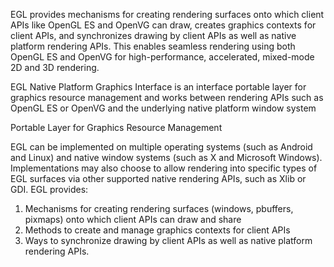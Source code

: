 

EGL provides mechanisms for creating rendering surfaces onto which client APIs like OpenGL ES and OpenVG can draw,
creates graphics contexts for client APIs, and synchronizes drawing by client APIs as well as native platform
rendering APIs. This enables seamless rendering using both OpenGL ES and OpenVG for high-performance, accelerated,
mixed-mode 2D and 3D rendering.


EGL Native Platform Graphics Interface is an interface portable layer for graphics resource management
and works between rendering APIs such as OpenGL ES or OpenVG and the underlying native platform window system


Portable Layer for Graphics Resource Management


EGL can be implemented on multiple operating systems (such as Android and Linux) and native window systems
(such as X and Microsoft Windows). Implementations may also choose to allow rendering into specific types
of EGL surfaces via other supported native rendering APIs, such as Xlib or GDI. EGL provides:


1) Mechanisms for creating rendering surfaces (windows, pbuffers, pixmaps) onto which client APIs can draw
   and share
2) Methods to create and manage graphics contexts for client APIs
3) Ways to synchronize drawing by client APIs as well as native platform rendering APIs.
